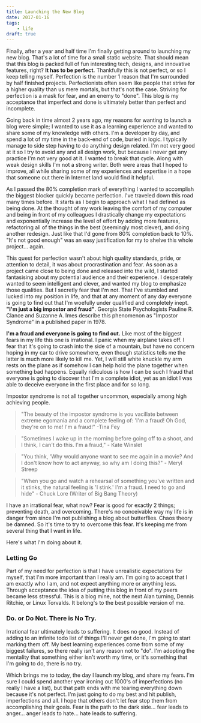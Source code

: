 ```yaml
---
title: Launching the New Blog
date: 2017-01-16
tags:
    - life
draft: true    
---
```


Finally, after a year and half time I'm finally getting around to launching my new blog. That's a lot of time for a small static website. That should mean that this blog is packed full of fun interesting tech, designs, and innovative features, right? **It has to be perfect.** Thankfully this is not perfect, or so I keep telling myself. Perfection is the number 1 reason that I'm surrounded by half finished projects. Perfectionists often seem like people that strive for a higher quality than us mere mortals, but that's not the case. Striving for perfection is a mask for fear, and an enemy to "done". This blog is my acceptance that imperfect and done is ultimately better than perfect and incomplete. 
 
Going back in time almost 2 years ago, my reasons for wanting to launch a blog were simple; I wanted to use it as a learning experience and wanted to share some of my knowledge with others. I'm a developer by day, and spend a lot of my time in the back-end of code, buried in logic. I typically manage to side step having to do anything design related. I'm not very good at it so I try to avoid any and all design work, but because I never get any practice I'm not very good at it. I wanted to break that cycle. Along with  weak design skills I'm not a strong writer. Both were areas that I hoped to improve, all while sharing some of my experiences and expertise in a hope that someone out there in Internet land would find it helpful.

As I passed the 80% completion mark of everything I wanted to accomplish the biggest blocker quickly became perfection. I've traveled down this road many times before. It starts as I begin to approach what I had defined as being done. At the thought of my work leaving the comfort of my computer and being in front of my colleagues I drastically change my expectations and exponentially increase the level of effort by adding more features, refactoring all of the things in the best (seemingly most clever), and doing another redesign. Just like that I'd gone from 80% completion back to 10%. "It's not good enough" was an easy justification for my to shelve this whole project... again. 
 
This quest for perfection wasn't about high quality standards, pride, or attention to detail, it was about procrastination and fear. As soon as a project came close to being done and released into the wild, I started fantasising about my potential audience and their experience. I desperately wanted to seem intelligent and clever, and wanted my blog to emphasize those qualities. But I secretly fear that I'm not. That I've stumbled and lucked into my position in life, and that at any moment of any day everyone is going to find out that I'm woefully under qualified and completely inept. **"I'm just a big impostor and fraud"**. Georgia State Psychologists Pauline R. Clance and Suzanne A. Imes describe this phenomenon as "Impostor Syndrome" in a published paper in 1978.

**I'm a fraud and everyone is going to find out.** Like most of the biggest fears in my life this one is irrational. I panic when my airplane takes off. I fear that it's going to crash into the side of a mountain, but have no concern hoping in my car to drive somewhere, even though statistics tells me the latter is much more likely to kill me. Yet, I will still white knuckle my arm rests on the plane as if somehow I can help hold the plane together when something bad happens. Equally ridiculous is how I can be such I fraud that everyone is going to discover that I'm a complete idiot, yet as an idiot I was able to deceive everyone in the first place and for so long.

Impostor syndrome is not all together uncommon, especially among high achieving people. 

> "The beauty of the impostor syndrome is you vacillate between extreme egomania and a complete feeling of: 'I'm a fraud! Oh God, they're on to me! I'm a fraud!" -Tina Fey

> "Sometimes I wake up in the morning before going off to a shoot, and I think, I can't do this. I'm a fraud," - Kate Winslet

> "You think, 'Why would anyone want to see me again in a movie? And I don't know how to act anyway, so why am I doing this?" - Meryl Streep

> "When you go and watch a rehearsal of something you've written and it stinks, the natural feeling is 'I stink.' I'm a fraud. I need to go and hide" - Chuck Lore (Writer of Big Bang Theory)

I have an irrational fear, what now? Fear is good for exactly 2 things; preventing death, and overcoming. There's no conceivable way my life is in danger from since I'm not publishing a blog about butterflies. Chaos theory be damned. So it's time to try to overcome this fear. It's keeping me from several thing that I want in life. 

Here's what I'm doing about it.

### Letting Go

Part of my need for perfection is that I have unrealistic expectations for myself, that I'm more important than I really am. I'm going to accept that I am exactly who I am, and not expect anything more or anything less. Through acceptance the idea of putting this blog in front of my peers became less stressful. This is a blog mine, not the next Alan turning, Dennis Ritchie, or Linux Torvalds. It belong's to the best possible version of me.  

### Do. or Do Not. There is No Try.

Irrational fear ultimately leads to suffering. It does no good. Instead of adding to an infinite todo list of things I'll never get done, I'm going to start marking them off. My best learning experiences come from some of my biggest failures, so there really isn't any reason not to "do". I'm adopting the mentality that something either isn't worth my time, or it's something that I'm going to do, there is no try. 

Which brings me to today, the day I launch my blog, and share my fears. I'm sure I could spend another year ironing out 1000's of imperfections (no really I have a list), but that path ends with me tearing everything down because it's not perfect. I'm just going to do my best and hit publish, imperfections and all. I hope that others don't let fear stop them from accomplishing their goals. Fear is the path to the dark side... fear leads to anger... anger leads to hate... hate leads to suffering.

